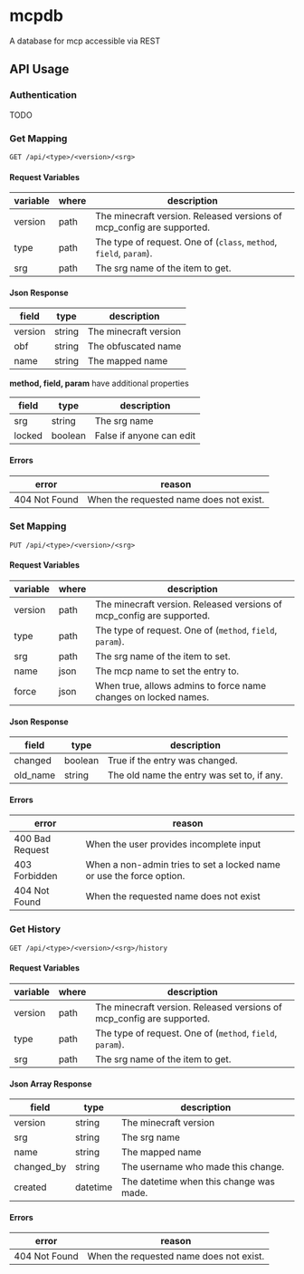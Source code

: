 # mcpdb

A database for mcp accessible via REST

## API Usage

### Authentication

TODO

### Get Mapping
`GET /api/<type>/<version>/<srg>`

#### Request Variables

| variable | where | description |
| --- | --- | --- |
| version | path | The minecraft version. Released versions of mcp_config are supported. |
| type | path | The type of request. One of (`class`, `method`, `field`, `param`). |
| srg | path | The srg name of the item to get. |


#### Json Response

|  field  |  type  |      description      |
| ------- | ------ | --------------------- |
| version | string | The minecraft version |
| obf     | string | The obfuscated name   |
| name    | string | The mapped name       |

**method, field, param** have additional properties

|  field  |  type   |        description       |
| ------- | ------- | ------------------------ |
| srg     | string  | The srg name             |
| locked  | boolean | False if anyone can edit |

#### Errors

| error | reason |
| ----- | ------ |
| 404 Not Found | When the requested name does not exist.|

### Set Mapping
`PUT /api/<type>/<version>/<srg>`

#### Request Variables

| variable | where | description |
| --- | --- | --- |
| version | path | The minecraft version. Released versions of mcp_config are supported. |
| type | path | The type of request. One of (`method`, `field`, `param`). |
| srg | path | The srg name of the item to set. |
| name | json | The mcp name to set the entry to. |
| force | json | When true, allows admins to force name changes on locked names. |

#### Json Response

| field | type | description |
| ----- | ---- | ----------- |
| changed | boolean | True if the entry was changed.
| old_name | string | The old name the entry was set to, if any. |

#### Errors

| error | reason |
| ----- | ------ |
| 400 Bad Request | When the user provides incomplete input |
| 403 Forbidden | When a non-admin tries to set a locked name or use the force option. |
| 404 Not Found | When the requested name does not exist |

### Get History
`GET /api/<type>/<version>/<srg>/history`

#### Request Variables

| variable | where | description |
| --- | --- | --- |
| version | path | The minecraft version. Released versions of mcp_config are supported. |
| type | path | The type of request. One of (`method`, `field`, `param`). |
| srg | path | The srg name of the item to get. |

#### Json Array Response

|  field  |  type  |      description      |
| ------- | ------ | --------------------- |
| version | string | The minecraft version |
| srg     | string | The srg name          |
| name    | string | The mapped name       |
| changed_by | string | The username who made this change. |
| created | datetime | The datetime when this change was made. |

#### Errors

| error | reason |
| ----- | ------ |
| 404 Not Found | When the requested name does not exist.|

